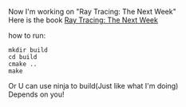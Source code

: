 <!--
 * @Author: feiqi3
 * @Date: 2022-03-01 23:47:35
 * @LastEditTime: 2022-03-29 14:37:14
 * @LastEditors: feiqi3
 * @Description: |The readme File|
 * @FilePath: \rayTracer\README.md
 * ->blog: feiqi3.cn <-
-->
Now I'm working on "Ray Tracing: The Next Week"  
Here is the book [Ray Tracing: The Next Week](https://raytracing.github.io/books/RayTracingTheNextWeek.html)  
  
how to run:
```
mkdir build
cd build 
cmake ..
make 
```   
Or U can use ninja to build(Just like what I'm doing)  
Depends on you!


